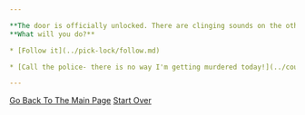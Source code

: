 ```yaml
---

**The door is officially unlocked. There are clinging sounds on the other side.**
**What will you do?**

* [Follow it](../pick-lock/follow.md)

* [Call the police- there is no way I'm getting murdered today!](../could-not-care-less/po-po.md)

---
```


[Go Back To The Main Page](../README.md)
[Start Over](../start-question/start.md)